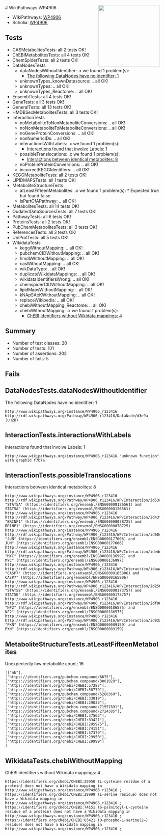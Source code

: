 <img style="float: right; width: 200px" src="https://upload.wikimedia.org/wikipedia/commons/thumb/8/83/Wplogo_with_text_500.png/640px-Wplogo_with_text_500.png" />
# WikiPathways WP4906

* WikiPathways: [WP4906](https://new.wikipathways.org/pathways/WP4906)
* Scholia: [WP4906](https://scholia.toolforge.org/wikipathways/WP4906)
## Tests
* CASMetabolitesTests: all 2 tests OK!
* ChEBIMetabolitesTests: all 4 tests OK!
* ChemSpiderTests: all 2 tests OK!
* DataNodesTests
    * dataNodesWithoutIdentifier: .x we found 1 problem(s):
        * [The following DataNodes have no identifier: 1](#d2d32fa0)
    * unknownTypes_knownDatasource: .. all OK!
    * unknownTypes: .. all OK!
    * unknownTypes_Reactome: .. all OK!
* EnsemblTests: all 4 tests OK!
* GeneTests: all 3 tests OK!
* GeneralTests: all 13 tests OK!
* HMDBSecMetabolitesTests: all 3 tests OK!
* InteractionTests
    * noMetaboliteToNonMetaboliteConversions: .. all OK!
    * noNonMetaboliteToMetaboliteConversions: .. all OK!
    * noGeneProteinConversions: .. all OK!
    * nonNumericIDs: .. all OK!
    * interactionsWithLabels: .x we found 1 problem(s):
        * [Interactions found that involve Labels: 1](#630d2678)
    * possibleTranslocations: .x we found 1 problem(s):
        * [Interactions between identical metabolites: 8](#d59038cb)
    * noProteinProteinConversions: .. all OK!
    * incorrectKEGGIdentifiers: .. all OK!
* KEGGMetaboliteTests: all 2 tests OK!
* LIPIDMAPSTests: all 1 tests OK!
* MetaboliteStructureTests
    * atLeastFifteenMetabolites: .x we found 1 problem(s):
            * Expected true but found false
    * isPartOfAPathway: .. all OK!
* MetabolitesTests: all 14 tests OK!
* OudatedDataSourcesTests: all 7 tests OK!
* PathwayTests: all 6 tests OK!
* ProteinsTests: all 2 tests OK!
* PubChemMetabolitesTests: all 3 tests OK!
* ReferencesTests: all 3 tests OK!
* UniProtTests: all 5 tests OK!
* WikidataTests
    * keggWithoutMapping: .. all OK!
    * pubchemCIDWithoutMapping: .. all OK!
    * hmdbWithoutMapping: .. all OK!
    * casWithoutMapping: .. all OK!
    * wikDataTypo: .. all OK!
    * duplicateWikidataMappings: .. all OK!
    * wikidataIdentifiersWrong: .. all OK!
    * chemspiderCIDWithoutMapping: .. all OK!
    * lipidMapsWithoutMapping: .. all OK!
    * kNApSAcKWithoutMapping: .. all OK!
    * replaceWikipedia: .. all OK!
    * chebiWithoutMapping_Reactome: .. all OK!
    * chebiWithoutMapping: .x we found 1 problem(s):
        * [ChEBI identifiers without Wikidata mappings: 4](#a8d554d0)


## Summary

* Number of test classes: 20
* Number of tests: 101
* Number of assertions: 202
* Number of fails: 5

## Fails

<a name="d2d32fa0" />

## DataNodesTests.dataNodesWithoutIdentifier

The following DataNodes have no identifier: 1
```
http://www.wikipathways.org/instance/WP4906_r123416 http://rdf.wikipathways.org/Pathway/WP4906_r123416/DataNode/d3e9a (uH2B)
```

<a name="630d2678" />

## InteractionTests.interactionsWithLabels

Interactions found that involve Labels: 1
```
http://www.wikipathways.org/instance/WP4906_r123416 "unknown function" with graphId f7b7a
```

<a name="d59038cb" />

## InteractionTests.possibleTranslocations

Interactions between identical metabolites: 8
```
http://www.wikipathways.org/instance/WP4906_r123416 http://rdf.wikipathways.org/Pathway/WP4906_r123416/WP/Interaction/id53c425a8 "STAT5A" (https://identifiers.org/ensembl/ENSG00000126561) and 
STAT5A" (https://identifiers.org/ensembl/ENSG00000126561)
http://www.wikipathways.org/instance/WP4906_r123416 http://rdf.wikipathways.org/Pathway/WP4906_r123416/WP/Interaction/id43ffbef1 "BRINP1" (https://identifiers.org/ensembl/ENSG00000078725) and 
BRINP1" (https://identifiers.org/ensembl/ENSG00000078725)
http://www.wikipathways.org/instance/WP4906_r123416 http://rdf.wikipathways.org/Pathway/WP4906_r123416/WP/Interaction/id68ccf593 "JUN" (https://identifiers.org/ensembl/ENSG00000177606) and 
JUN" (https://identifiers.org/ensembl/ENSG00000177606)
http://www.wikipathways.org/instance/WP4906_r123416 http://rdf.wikipathways.org/Pathway/WP4906_r123416/WP/Interaction/idedc07923 "MYC" (https://identifiers.org/ensembl/ENSG00000136997) and 
MYC" (https://identifiers.org/ensembl/ENSG00000136997)
http://www.wikipathways.org/instance/WP4906_r123416 http://rdf.wikipathways.org/Pathway/WP4906_r123416/WP/Interaction/idaaa58053 "CASP7" (https://identifiers.org/ensembl/ENSG00000165806) and 
CASP7" (https://identifiers.org/ensembl/ENSG00000165806)
http://www.wikipathways.org/instance/WP4906_r123416 http://rdf.wikipathways.org/Pathway/WP4906_r123416/WP/Interaction/id256f443 "STAT5B" (https://identifiers.org/ensembl/ENSG00000173757) and 
STAT5B" (https://identifiers.org/ensembl/ENSG00000173757)
http://www.wikipathways.org/instance/WP4906_r123416 http://rdf.wikipathways.org/Pathway/WP4906_r123416/WP/Interaction/idf960e206 "NF2" (https://identifiers.org/ensembl/ENSG00000186575) and 
NF2" (https://identifiers.org/ensembl/ENSG00000186575)
http://www.wikipathways.org/instance/WP4906_r123416 http://rdf.wikipathways.org/Pathway/WP4906_r123416/WP/Interaction/id83a8fe4c "PXN" (https://identifiers.org/ensembl/ENSG00000089159) and 
PXN" (https://identifiers.org/ensembl/ENSG00000089159)
```

<a name="3b0f9420" />

## MetaboliteStructureTests.atLeastFifteenMetabolites

Unexpectedly low metabolite count: 16

```
[["mb"],
["https://identifiers.org/pubchem.compound/6675"],
["https://identifiers.org/pubchem.compound/3001028"],
["https://identifiers.org/chebi/CHEBI:57287"],
["https://identifiers.org/chebi/CHEBI:58779"],
["https://identifiers.org/pubchem.compound/5280360"],
["https://identifiers.org/chebi/CHEBI:33019"],
["https://identifiers.org/chebi/CHEBI:29033"],
["https://identifiers.org/pubchem.compound/71557891"],
["https://identifiers.org/pubchem.compound/2724385"],
["https://identifiers.org/chebi/CHEBI:37563"],
["https://identifiers.org/chebi/CHEBI:83421"],
["https://identifiers.org/chebi/CHEBI:295975"],
["https://identifiers.org/chebi/CHEBI:74151"],
["https://identifiers.org/chebi/CHEBI:57379"],
["https://identifiers.org/chebi/CHEBI:29950"],
["https://identifiers.org/chebi/CHEBI:29999"]
]
```

<a name="a8d554d0" />

## WikidataTests.chebiWithoutMapping

ChEBI identifiers without Wikidata mappings: 4
```
https://identifiers.org/chebi/CHEBI:29950 (L-cysteine residue of a protein) does not have a Wikidata mapping in http://www.wikipathways.org/instance/WP4906_r123416 ; 
https://identifiers.org/chebi/CHEBI:29999 (L-serine residue) does not have a Wikidata mapping in http://www.wikipathways.org/instance/WP4906_r123416 ; 
https://identifiers.org/chebi/CHEBI:74151 (S-palmitoyl-L-cysteine residue of a protein) does not have a Wikidata mapping in http://www.wikipathways.org/instance/WP4906_r123416 ; 
https://identifiers.org/chebi/CHEBI:83421 (O-phospho-L-serine(2−) residue) does not have a Wikidata mapping in http://www.wikipathways.org/instance/WP4906_r123416 ; 
```

